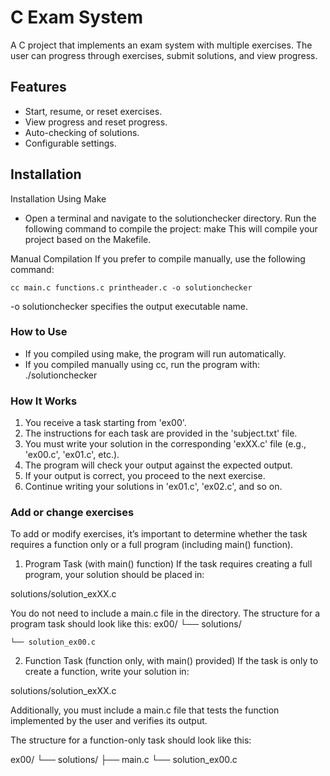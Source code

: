 # C Exam System
A C project that implements an exam system with multiple exercises. The user can progress through exercises, submit solutions, and view progress.

## Features
- Start, resume, or reset exercises.
- View progress and reset progress.
- Auto-checking of solutions.
- Configurable settings.

## Installation
Installation Using Make
- Open a terminal and navigate to the solutionchecker directory.
Run the following command to compile the project:
    make
This will compile your project based on the Makefile.

Manual Compilation
If you prefer to compile manually, use the following command:

    cc main.c functions.c printheader.c -o solutionchecker
    
-o solutionchecker specifies the output executable name.

### How to Use
- If you compiled using make, the program will run automatically.
- If you compiled manually using cc, run the program with:
    ./solutionchecker

### How It Works
1. You receive a task starting from 'ex00'.
2. The instructions for each task are provided in the 'subject.txt' file.
3. You must write your solution in the corresponding 'exXX.c' file (e.g., 'ex00.c', 'ex01.c', etc.).
4. The program will check your output against the expected output.
5. If your output is correct, you proceed to the next exercise.
6. Continue writing your solutions in 'ex01.c', 'ex02.c', and so on.

### Add or change exercises
To add or modify exercises, it’s important to determine whether the task requires a function only or a full program (including main() function).

1. Program Task (with main() function)
If the task requires creating a full program, your solution should be placed in:

solutions/solution_exXX.c

You do not need to include a main.c file in the directory.
The structure for a program task should look like this:
ex00/
└── solutions/

    └── solution_ex00.c

2. Function Task (function only, with main() provided)
If the task is only to create a function, write your solution in:

solutions/solution_exXX.c

Additionally, you must include a main.c file that tests the function implemented by the user and verifies its output.

The structure for a function-only task should look like this:

ex00/
└── solutions/
    ├── main.c
    └── solution_ex00.c

